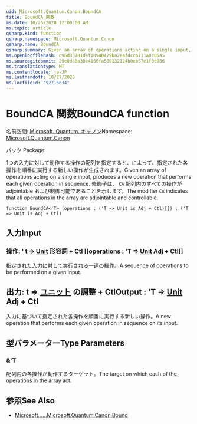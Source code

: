 ```yaml
---
uid: Microsoft.Quantum.Canon.BoundCA
title: BoundCA 関数
ms.date: 10/26/2020 12:00:00 AM
ms.topic: article
qsharp.kind: function
qsharp.namespace: Microsoft.Quantum.Canon
qsharp.name: BoundCA
qsharp.summary: Given an array of operations acting on a single input, produces a new operation that performs each given operation in sequence. The modifier `CA` indicates that all operations in the array are adjointable and controllable.
ms.openlocfilehash: d96d33781def10940479ba2eafdcc6711a0c05a5
ms.sourcegitcommit: 29e0d88a30e4166fa580132124b0eb57e1f0e986
ms.translationtype: MT
ms.contentlocale: ja-JP
ms.lasthandoff: 10/27/2020
ms.locfileid: "92716634"
---
```

# <a name="boundca-function"></a><span data-ttu-id="460ed-102">BoundCA 関数</span><span class="sxs-lookup"><span data-stu-id="460ed-102">BoundCA function</span></span>

<span data-ttu-id="460ed-103">名前空間: [Microsoft. Quantum. キャノン](xref:Microsoft.Quantum.Canon)</span><span class="sxs-lookup"><span data-stu-id="460ed-103">Namespace: [Microsoft.Quantum.Canon](xref:Microsoft.Quantum.Canon)</span></span>

<span data-ttu-id="460ed-104">パック [](https://nuget.org/packages/)</span><span class="sxs-lookup"><span data-stu-id="460ed-104">Package: [](https://nuget.org/packages/)</span></span>


<span data-ttu-id="460ed-105">1つの入力に対して動作する操作の配列を指定すると、によって、指定された各操作を順番に実行する新しい操作が生成されます。</span><span class="sxs-lookup"><span data-stu-id="460ed-105">Given an array of operations acting on a single input, produces a new operation that performs each given operation in sequence.</span></span>
<span data-ttu-id="460ed-106">修飾子は、 `CA` 配列内のすべての操作が adjointable および制御可能であることを示します。</span><span class="sxs-lookup"><span data-stu-id="460ed-106">The modifier `CA` indicates that all operations in the array are adjointable and controllable.</span></span>

```qsharp
function BoundCA<'T> (operations : ('T => Unit is Adj + Ctl)[]) : ('T => Unit is Adj + Ctl)
```


## <a name="input"></a><span data-ttu-id="460ed-107">入力</span><span class="sxs-lookup"><span data-stu-id="460ed-107">Input</span></span>

### <a name="operations--t--unit-adj--ctl"></a><span data-ttu-id="460ed-108">操作: ' t => [Unit](xref:microsoft.quantum.lang-ref.unit) 形容詞 + Ctl []</span><span class="sxs-lookup"><span data-stu-id="460ed-108">operations : 'T => [Unit](xref:microsoft.quantum.lang-ref.unit) Adj + Ctl[]</span></span>

<span data-ttu-id="460ed-109">指定された入力に対して実行される一連の操作。</span><span class="sxs-lookup"><span data-stu-id="460ed-109">A sequence of operations to be performed on a given input.</span></span>



## <a name="output--t--unit-adj--ctl"></a><span data-ttu-id="460ed-110">出力: t => [ユニット](xref:microsoft.quantum.lang-ref.unit) の調整 + Ctl</span><span class="sxs-lookup"><span data-stu-id="460ed-110">Output : 'T => [Unit](xref:microsoft.quantum.lang-ref.unit) Adj + Ctl</span></span>

<span data-ttu-id="460ed-111">入力に基づいて指定された各操作を順番に実行する新しい操作。</span><span class="sxs-lookup"><span data-stu-id="460ed-111">A new operation that performs each given operation in sequence on its input.</span></span>

## <a name="type-parameters"></a><span data-ttu-id="460ed-112">型パラメーター</span><span class="sxs-lookup"><span data-stu-id="460ed-112">Type Parameters</span></span>

### <a name="t"></a><span data-ttu-id="460ed-113">&</span><span class="sxs-lookup"><span data-stu-id="460ed-113">'T</span></span>

<span data-ttu-id="460ed-114">配列内の各操作が動作するターゲット。</span><span class="sxs-lookup"><span data-stu-id="460ed-114">The target on which each of the operations in the array act.</span></span>

## <a name="see-also"></a><span data-ttu-id="460ed-115">参照</span><span class="sxs-lookup"><span data-stu-id="460ed-115">See Also</span></span>

- [<span data-ttu-id="460ed-116">Microsoft......</span><span class="sxs-lookup"><span data-stu-id="460ed-116">Microsoft.Quantum.Canon.Bound</span></span>](xref:Microsoft.Quantum.Canon.Bound)